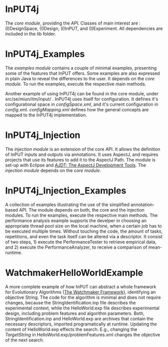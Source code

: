 # InPUT4j

The *core module*, providing the API. Classes of main interest are : (I)DesignSpace, (I)Design, (I)InPUT, and (I)Experiment. All dependencies are included in the lib folder.

# InPUT4j_Examples

The *examples module* contains a couple of minimal examples, presenting some of the features that InPUT offers. Some examples are also expressed in plain Java to reveal the differences to the user. It depends on the *core module*. To run the examples, execute the respective main methods.

Another example of using InPUT4j can be found in the core module, under src/se/miun/itm/input/ . InPUT4j uses itself for configuration. It defines it's configurational space in *configSpace.xml*, and it's current configuration in *config.xml*. *configMapping.xml* defines how the general concepts are mapped to the InPUT4j implementation.

# InPUT4j_Injection

The *injection module* is an extension of the core API. It allows the definition of InPUT inputs and outputs via annotations. It uses AspectJ, and requires projects that use its features to add it to the AspectJ Path.
The module is set-up with Eclipse and [AJDT: The AspectJ Development Tools](http://www.eclipse.org/aaspectj/). The *injection module* depends on the *core module*.

# InPUT4j_Injection_Examples

A collection of examples illustrating the use of the simplified annotation-based API. The module depends on both, the core and the injection modules. To run the examples, execute the respective main methods. The performance analysis example supports the develper in choosing an appropriate thread pool size on the local machine, when a certain job has to be executed multiple times. Without touching the code, the amount of tasks, repetitions, and even the task itself can be altered via a descriptor. It consist of two steps, 1) execute the PerformanceTester to retrieve empirical data, and 2) execute the PerformanceAnalyzer, to receive a comparison of mean-runtime. 

# WatchmakerHelloWorldExample

A more complete example of how InPUT can abstract a whole framework for Evolutionary Algorithms \([The Watchmaker Framework](http://watchmaker.uncommons.org/)\), identifying an objective String. The code for the algorithm is minimal and does not require changes, because the StringIdentification.inp file describes the experimental context, while the HelloWorld.exp file describes experimental design, including problem features and algorithm parameters. Both, StringIdentification.inp and HelloWorld.exp are archives that contain the necessary descriptors, imported programatically at runtime. Updating the content of HelloWorld.exp effects the search. E.g., changing the *TargetString* in HelloWorld.exp/problemFeatures.xml changes the objective of the next search.
